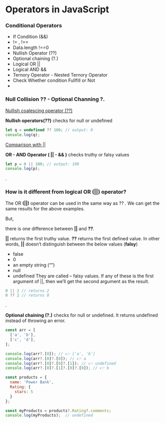 
# Operators in JavaScript

### Conditional Operators

- If Condition (&&)
- != , !==
- Data.length !==0 
- Nullish Operator (??)
- Optional chaining (?.)
- Logical OR ||
- Logical AND &&
- Ternory Operator - Nested Ternory Operator
- Check Whether condition Fullfill or Not 
- 


### Null Collision **??** - Optional Channing **?.** 

[Nullish coalescing operator (??)](https://developer.mozilla.org/en-US/docs/Web/JavaScript/Reference/Operators/Nullish_coalescing)

**Nullish operators(??)** checks for null or undefined

```javascript
let q = undefined ?? 100; // output: 0
console.log(q);
```

[Comparison with ||](https://javascript.info/nullish-coalescing-operator#comparison-with)

**OR - AND Operator ( || - && )** checks truthy or falsy values

```javascript
let p = 0 || 100; // output: 100
console.log(p);   

```
.

### How is it different from logical OR (||) operator?

The OR **(||)** operator can be used in the same way as ?? . We can get the same results for the above examples.

But,

there is one difference between **||** and **??**.

**||** returns the first truthy value.
**??** returns the first defined value.
In other words, **||** doesn’t distinguish between the below values (**falsy**)

- false
- 0
- an empty string (“”)
- null
- undefined
They are called – falsy values. If any of these is the first argument of ||, then we’ll get the second argument as the result.

```javascript
0 || 2 // returns 2
0 ?? 2 // returns 0
```


.

**Optional chaining (?.)** checks for null or undefined. It returns undefined instead of throwing an error.
```javascript
const arr = [
  ['a', 'b'],
  ['c', 'd'],
];

console.log(arr?.[0]); // 👉️ ['a', 'b']
console.log(arr?.[0]?.[0]); // 👉️ a
console.log(arr?.[0]?.[0]?.[1]); // 👉️ undefined
console.log(arr?.[0]?.[1]?.[0]?.[0]); // 👉️ b

```
```javascript
const products = {
  name: 'Power Bank',
  Rating: {
    stars: 5
  }
};

const myProducts = products?.Rating?.comments;
console.log(myProducts);  // undefined
```